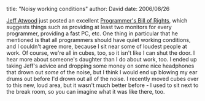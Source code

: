 
title: "Noisy working conditions"
author: David
date: 2006/08/26

[Jeff Atwood](http://www.codinghorror.com/blog/) just posted an excellent [Programmer's Bill of Rights](http://www.codinghorror.com/blog/archives/000666.html), which suggests things such as providing at least two monitors for every programmer, providing a fast PC, etc. One thing in particular that he mentioned is that all programmers should have quiet working conditions, and I couldn't agree more, because I sit near some of loudest people at work. Of course, we're all in cubes, too, so it isn't like I can shut the door. I hear more about someone's daughter than I do about work, too. I ended up taking Jeff's advice and dropping some money on some nice headphones that drown out <em>some</em> of the noise, but I think I would end up blowing my ear drums out before I'd drown out all of the noise. I recently moved cubes over to this new, loud area, but it wasn't much better before - I used to sit next to the break room, so you can imagine what it was like there, too.
